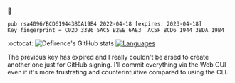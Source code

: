 🔑
```
pub rsa4096/BCD619443BDA19B4 2022-04-18 [expires: 2023-04-18]
Key fingerprint = C02D 33B6 5AC5 B2EE 6AE3  AC5F BCD6 1944 3BDA 19B4
```
:octocat:
![Defirence's GitHub stats](https://github-readme-stats.vercel.app/api?username=defirence&show_icons=true&theme=dark)
[![Languages](https://github-readme-stats.vercel.app/api/top-langs/?username=defirence&layout=compact&theme=dark)](https://github.com/anuraghazra/github-readme-stats)

The previous key has expired and I really couldn't be arsed to create another one just for GitHub signing. I'll commit everything via the Web GUI even if it's more frustrating and counterintuitive compared to using the CLI.
